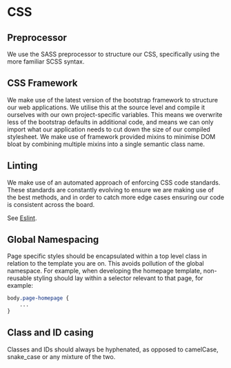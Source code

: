 # CSS

## Preprocessor

We use the SASS preprocessor to structure our CSS, specifically using the more familiar SCSS syntax.

## CSS Framework

We make use of the latest version of the bootstrap framework to structure our web applications. We utilise this at the source level and compile it ourselves with our own project-specific variables. This means we overwrite less of the bootstrap defaults in additional code, and means we can only import what our application needs to cut down the size of our compiled stylesheet. We make use of framework provided mixins to minimise DOM bloat by combining multiple mixins into a single semantic class name.

## Linting

We make use of an automated approach of enforcing CSS code standards. These standards are constantly evolving to ensure we are making use of the best methods, and in order to catch more edge cases ensuring our code is consistent across the board.

See [Eslint](./stylelint/).

## Global Namespacing

Page specific styles should be encapsulated within a top level class in relation to the template you are on. This avoids pollution of the global namespace. For example, when developing the homepage template, non-reusable styling should lay within a selector relevant to that page, for example:

```css
body.page-homepage {
    ...
}
```

## Class and ID casing

Classes and IDs should always be hyphenated, as opposed to camelCase, snake_case or any mixture of the two.



